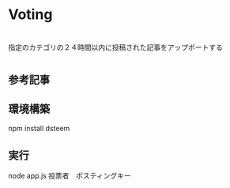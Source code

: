 # Voting

# #########################################################
指定のカテゴリの２４時間以内に投稿された記事をアップボートする
# #########################################################

# 

## 参考記事

## 環境構築
npm install dsteem

## 実行
node app.js 投票者　ポスティングキー
